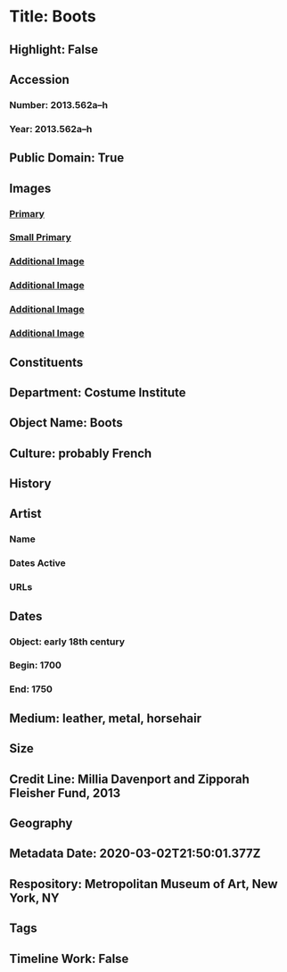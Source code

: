 # Title: Boots
## Highlight: False
## Accession
### Number: 2013.562a–h
### Year: 2013.562a–h
## Public Domain: True
## Images
### [Primary](https://images.metmuseum.org/CRDImages/ci/original/2013.562a–d_F.jpg)
### [Small Primary](https://images.metmuseum.org/CRDImages/ci/web-large/2013.562a–d_F.jpg)
### [Additional Image](https://images.metmuseum.org/CRDImages/ci/original/2013.562a–d_TQ.jpg)
### [Additional Image](https://images.metmuseum.org/CRDImages/ci/original/2013.562a–d_S.jpg)
### [Additional Image](https://images.metmuseum.org/CRDImages/ci/original/2013.562a–d_B.jpg)
### [Additional Image](https://images.metmuseum.org/CRDImages/ci/original/2013.562a–d_B2.jpg)
## Constituents
## Department: Costume Institute
## Object Name: Boots
## Culture: probably French
## History
## Artist
### Name
### Dates Active
### URLs
## Dates
### Object: early 18th century
### Begin: 1700
### End: 1750
## Medium: leather, metal, horsehair
## Size
## Credit Line: Millia Davenport and Zipporah Fleisher Fund, 2013
## Geography
## Metadata Date: 2020-03-02T21:50:01.377Z
## Respository: Metropolitan Museum of Art, New York, NY
## Tags
## Timeline Work: False